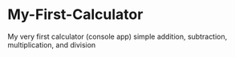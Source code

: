 # My-First-Calculator
 My very first calculator (console app) simple addition, subtraction, multiplication, and division
